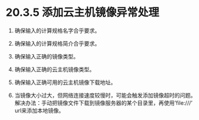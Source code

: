 # 20.3.5 添加云主机镜像异常处理

1. 确保输入的计算规格名字合乎要求。

2. 确保输入的计算规格简介合乎要求。

3. 确保输入正确的镜像类型。

4. 确保输入正确的云主机镜像类型。

5. 确保输入正确可用的云主机镜像下载地址。

6. 当镜像大小过大，但网络连接速度较慢时，可能会触发添加镜像超时的问题。解决办法：手动把镜像文件下载到镜像服务器的某个目录里，再使用’file:///’ url来添加本地镜像。

